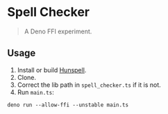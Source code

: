# Spell Checker

> A Deno FFI experiment.

## Usage

1. Install or build [Hunspell](https://github.com/hunspell/hunspell#readme).
2. Clone.
3. Correct the lib path in `spell_checker.ts` if it is not.
4. Run `main.ts`:

```shell
deno run --allow-ffi --unstable main.ts
```
